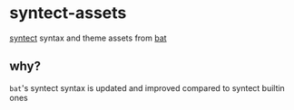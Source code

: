 # syntect-assets

[syntect](https://github.com/trishume/syntect) syntax and theme assets from [bat](https://github.com/sharkdp/bat)

## why?

`bat`'s syntect syntax is updated and improved compared to syntect builtin ones